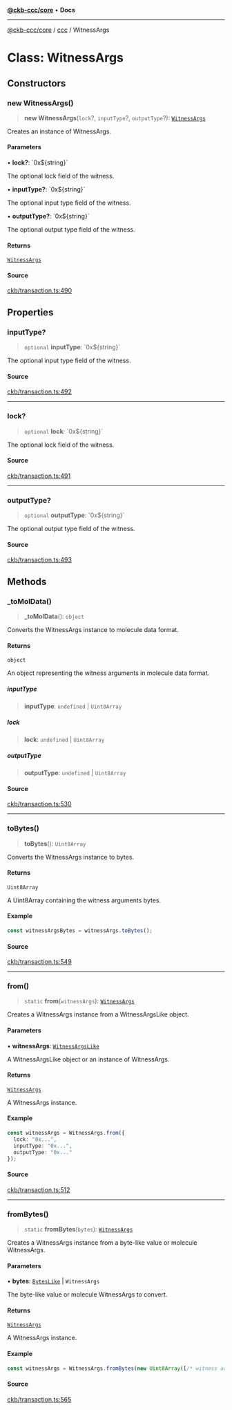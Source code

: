 [**@ckb-ccc/core**](README.md) • **Docs**

***

[@ckb-ccc/core](README.md) / [ccc](Namespace.ccc.md) / WitnessArgs

# Class: WitnessArgs

## Constructors

### new WitnessArgs()

> **new WitnessArgs**(`lock`?, `inputType`?, `outputType`?): [`WitnessArgs`](ccc.Class.WitnessArgs.md)

Creates an instance of WitnessArgs.

#### Parameters

• **lock?**: \`0x$\{string\}\`

The optional lock field of the witness.

• **inputType?**: \`0x$\{string\}\`

The optional input type field of the witness.

• **outputType?**: \`0x$\{string\}\`

The optional output type field of the witness.

#### Returns

[`WitnessArgs`](ccc.Class.WitnessArgs.md)

#### Source

[ckb/transaction.ts:490](https://github.com/SpectreMercury/ccc/blob/1b34760fdeb60ebebc0a7e641c12ef11dff1e7d0/packages/core/src/ckb/transaction.ts#L490)

## Properties

### inputType?

> `optional` **inputType**: \`0x$\{string\}\`

The optional input type field of the witness.

#### Source

[ckb/transaction.ts:492](https://github.com/SpectreMercury/ccc/blob/1b34760fdeb60ebebc0a7e641c12ef11dff1e7d0/packages/core/src/ckb/transaction.ts#L492)

***

### lock?

> `optional` **lock**: \`0x$\{string\}\`

The optional lock field of the witness.

#### Source

[ckb/transaction.ts:491](https://github.com/SpectreMercury/ccc/blob/1b34760fdeb60ebebc0a7e641c12ef11dff1e7d0/packages/core/src/ckb/transaction.ts#L491)

***

### outputType?

> `optional` **outputType**: \`0x$\{string\}\`

The optional output type field of the witness.

#### Source

[ckb/transaction.ts:493](https://github.com/SpectreMercury/ccc/blob/1b34760fdeb60ebebc0a7e641c12ef11dff1e7d0/packages/core/src/ckb/transaction.ts#L493)

## Methods

### \_toMolData()

> **\_toMolData**(): `object`

Converts the WitnessArgs instance to molecule data format.

#### Returns

`object`

An object representing the witness arguments in molecule data format.

##### inputType

> **inputType**: `undefined` \| `Uint8Array`

##### lock

> **lock**: `undefined` \| `Uint8Array`

##### outputType

> **outputType**: `undefined` \| `Uint8Array`

#### Source

[ckb/transaction.ts:530](https://github.com/SpectreMercury/ccc/blob/1b34760fdeb60ebebc0a7e641c12ef11dff1e7d0/packages/core/src/ckb/transaction.ts#L530)

***

### toBytes()

> **toBytes**(): `Uint8Array`

Converts the WitnessArgs instance to bytes.

#### Returns

`Uint8Array`

A Uint8Array containing the witness arguments bytes.

#### Example

```typescript
const witnessArgsBytes = witnessArgs.toBytes();
```

#### Source

[ckb/transaction.ts:549](https://github.com/SpectreMercury/ccc/blob/1b34760fdeb60ebebc0a7e641c12ef11dff1e7d0/packages/core/src/ckb/transaction.ts#L549)

***

### from()

> `static` **from**(`witnessArgs`): [`WitnessArgs`](ccc.Class.WitnessArgs.md)

Creates a WitnessArgs instance from a WitnessArgsLike object.

#### Parameters

• **witnessArgs**: [`WitnessArgsLike`](ccc.Type.WitnessArgsLike.md)

A WitnessArgsLike object or an instance of WitnessArgs.

#### Returns

[`WitnessArgs`](ccc.Class.WitnessArgs.md)

A WitnessArgs instance.

#### Example

```typescript
const witnessArgs = WitnessArgs.from({
  lock: "0x...",
  inputType: "0x...",
  outputType: "0x..."
});
```

#### Source

[ckb/transaction.ts:512](https://github.com/SpectreMercury/ccc/blob/1b34760fdeb60ebebc0a7e641c12ef11dff1e7d0/packages/core/src/ckb/transaction.ts#L512)

***

### fromBytes()

> `static` **fromBytes**(`bytes`): [`WitnessArgs`](ccc.Class.WitnessArgs.md)

Creates a WitnessArgs instance from a byte-like value or molecule WitnessArgs.

#### Parameters

• **bytes**: [`BytesLike`](ccc.Type.BytesLike.md) \| `WitnessArgs`

The byte-like value or molecule WitnessArgs to convert.

#### Returns

[`WitnessArgs`](ccc.Class.WitnessArgs.md)

A WitnessArgs instance.

#### Example

```typescript
const witnessArgs = WitnessArgs.fromBytes(new Uint8Array([/* witness args bytes */]));
```

#### Source

[ckb/transaction.ts:565](https://github.com/SpectreMercury/ccc/blob/1b34760fdeb60ebebc0a7e641c12ef11dff1e7d0/packages/core/src/ckb/transaction.ts#L565)
